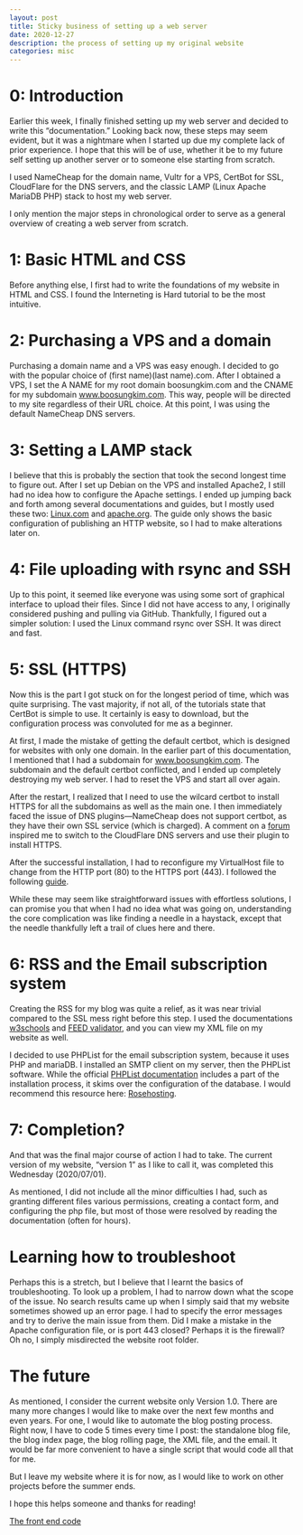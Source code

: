 ```yaml
---
layout: post
title: Sticky business of setting up a web server
date: 2020-12-27
description: the process of setting up my original website
categories: misc
---
```


# 0: Introduction
Earlier this week, I finally finished setting up my web server and decided to write this “documentation.” Looking back now, these steps may seem evident, but it was a nightmare when I started up due my complete lack of prior experience. I hope that this will be of use, whether it be to my future self setting up another server or to someone else starting from scratch.

I used NameCheap for the domain name, Vultr for a VPS, CertBot for SSL, CloudFlare for the DNS servers, and the classic LAMP (Linux Apache MariaDB PHP) stack to host my web server.

I only mention the major steps in chronological order to serve as a general overview of creating a web server from scratch.

# 1: Basic HTML and CSS
Before anything else, I first had to write the foundations of my website in HTML and CSS. I found the Interneting is Hard tutorial to be the most intuitive.

# 2: Purchasing a VPS and a domain
Purchasing a domain name and a VPS was easy enough. I decided to go with the popular choice of (first name)(last name).com. After I obtained a VPS, I set the A NAME for my root domain boosungkim.com and the CNAME for my subdomain www.boosungkim.com. This way, people will be directed to my site regardless of their URL choice. At this point, I was using the default NameCheap DNS servers.

# 3: Setting a LAMP stack
I believe that this is probably the section that took the second longest time to figure out. After I set up Debian on the VPS and installed Apache2, I still had no idea how to configure the Apache settings. I ended up jumping back and forth among several documentations and guides, but I mostly used these two: [Linux.com](linux.com) and [apache.org](apache.org). The guide only shows the basic configuration of publishing an HTTP website, so I had to make alterations later on.

# 4: File uploading with rsync and SSH
Up to this point, it seemed like everyone was using some sort of graphical interface to upload their files. Since I did not have access to any, I originally considered pushing and pulling via GitHub. Thankfully, I figured out a simpler solution: I used the Linux command rsync over SSH. It was direct and fast.

# 5: SSL (HTTPS)
Now this is the part I got stuck on for the longest period of time, which was quite surprising. The vast majority, if not all, of the tutorials state that CertBot is simple to use. It certainly is easy to download, but the configuration process was convoluted for me as a beginner.

At first, I made the mistake of getting the default certbot, which is designed for websites with only one domain. In the earlier part of this documentation, I mentioned that I had a subdomain for www.boosungkim.com. The subdomain and the default certbot conflicted, and I ended up completely destroying my web server. I had to reset the VPS and start all over again.

After the restart, I realized that I need to use the wilcard certbot to install HTTPS for all the subdomains as well as the main one. I then immediately faced the issue of DNS plugins—NameCheap does not support certbot, as they have their own SSL service (which is charged). A comment on a [forum](https://old.reddit.com/r/homelab/comments/84no8z/lets_encrypt_certbot_namecheap_and_tlssni_or_dns/dvqz8pz/) inspired me to switch to the CloudFlare DNS servers and use their plugin to install HTTPS.

After the successful installation, I had to reconfigure my VirtualHost file to change from the HTTP port (80) to the HTTPS port (443). I followed the following [guide](https://cwiki.apache.org/confluence/display/HTTPD/ExampleVhosts).

While these may seem like straightforward issues with effortless solutions, I can promise you that when I had no idea what was going on, understanding the core complication was like finding a needle in a haystack, except that the needle thankfully left a trail of clues here and there.

# 6: RSS and the Email subscription system
Creating the RSS for my blog was quite a relief, as it was near trivial compared to the SSL mess right before this step. I used the documentations [w3schools](https://www.w3schools.com/xml/xml_rss.asp) and [FEED validator](https://validator.w3.org/feed/docs/rss2.html), and you can view my XML file on my website as well.

I decided to use PHPList for the email subscription system, because it uses PHP and mariaDB. I installed an SMTP client on my server, then the PHPList software. While the official [PHPList documentation](https://www.phplist.org/manual/books/phplist-manual/page/installing-phplist-manually) includes a part of the installation process, it skims over the configuration of the database. I would recommend this resource here: [Rosehosting](https://www.rosehosting.com/blog/how-to-install-phplist-on-a-centos-7-vps/).

# 7: Completion?
And that was the final major course of action I had to take. The current version of my website, “version 1” as I like to call it, was completed this Wednesday (2020/07/01).

As mentioned, I did not include all the minor difficulties I had, such as granting different files various permissions, creating a contact form, and configuring the php file, but most of those were resolved by reading the documentation (often for hours).

# Learning how to troubleshoot
Perhaps this is a stretch, but I believe that I learnt the basics of troubleshooting. To look up a problem, I had to narrow down what the scope of the issue. No search results came up when I simply said that my website sometimes showed up an error page. I had to specify the error messages and try to derive the main issue from them. Did I make a mistake in the Apache configuration file, or is port 443 closed? Perhaps it is the firewall? Oh no, I simply misdirected the website root folder.

# The future
As mentioned, I consider the current website only Version 1.0. There are many more changes I would like to make over the next few months and even years. For one, I would like to automate the blog posting process. Right now, I have to code 5 times every time I post: the standalone blog file, the blog index page, the blog rolling page, the XML file, and the email. It would be far more convenient to have a single script that would code all that for me.

But I leave my website where it is for now, as I would like to work on other projects before the summer ends.

I hope this helps someone and thanks for reading!

[The front end code](https://github.com/boosungkim/original-website)
